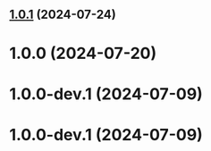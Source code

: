 ## [1.0.1](https://github.com/Leon-Art-EIP/Back/compare/v1.0.0...v1.0.1) (2024-07-24)

# 1.0.0 (2024-07-20)

# 1.0.0-dev.1 (2024-07-09)

# 1.0.0-dev.1 (2024-07-09)
